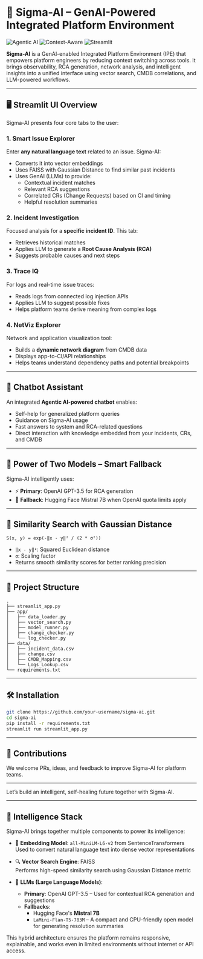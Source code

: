 
# 🤖 Sigma-AI – GenAI-Powered Integrated Platform Environment

![Agentic AI](https://img.shields.io/badge/Powered_by-Agentic_AI-blueviolet?style=for-the-badge&logo=openai&logoColor=white)
![Context-Aware](https://img.shields.io/badge/Contextual-Recommendations-blue)
![Streamlit](https://img.shields.io/badge/Built_with-Streamlit-orange)

**Sigma-AI** is a GenAI-enabled Integrated Platform Environment (IPE) that empowers platform engineers by reducing context switching across tools. It brings observability, RCA generation, network analysis, and intelligent insights into a unified interface using vector search, CMDB correlations, and LLM-powered workflows.

---

## 🖥️ Streamlit UI Overview

Sigma-AI presents four core tabs to the user:

### 1. **Smart Issue Explorer**
Enter **any natural language text** related to an issue. Sigma-AI:
- Converts it into vector embeddings
- Uses FAISS with Gaussian Distance to find similar past incidents
- Uses GenAI (LLMs) to provide:
  - Contextual incident matches
  - Relevant RCA suggestions
  - Correlated CRs (Change Requests) based on CI and timing
  - Helpful resolution summaries

### 2. **Incident Investigation**
Focused analysis for a **specific incident ID**. This tab:
- Retrieves historical matches
- Applies LLM to generate a **Root Cause Analysis (RCA)**
- Suggests probable causes and next steps

### 3. **Trace IQ**
For logs and real-time issue traces:
- Reads logs from connected log injection APIs
- Applies LLM to suggest possible fixes
- Helps platform teams derive meaning from complex logs

### 4. **NetViz Explorer**
Network and application visualization tool:
- Builds a **dynamic network diagram** from CMDB data
- Displays app-to-CI/API relationships
- Helps teams understand dependency paths and potential breakpoints

---

## 🧠 Chatbot Assistant

An integrated **Agentic AI-powered chatbot** enables:
- Self-help for generalized platform queries
- Guidance on Sigma-AI usage
- Fast answers to system and RCA-related questions
- Direct interaction with knowledge embedded from your incidents, CRs, and CMDB

---

## 🔁 Power of Two Models – Smart Fallback

Sigma-AI intelligently uses:
- ⚡ **Primary**: OpenAI GPT-3.5 for RCA generation
- 🔄 **Fallback**: Hugging Face Mistral 7B when OpenAI quota limits apply

---

## 📐 Similarity Search with Gaussian Distance

```
S(x, y) = exp(-‖x - y‖² / (2 * σ²))
```

- `‖x - y‖²`: Squared Euclidean distance
- `σ`: Scaling factor
- Returns smooth similarity scores for better ranking precision

---

## 📂 Project Structure

```
.
├── streamlit_app.py
├── app/
│   ├── data_loader.py
│   ├── vector_search.py
│   ├── model_runner.py
│   ├── change_checker.py
│   └── log_checker.py
├── data/
│   ├── incident_data.csv
│   ├── change.csv
│   ├── CMDB_Mapping.csv
│   └── Logs_Lookup.csv
└── requirements.txt
```

---

## 🛠️ Installation

```bash
git clone https://github.com/your-username/sigma-ai.git
cd sigma-ai
pip install -r requirements.txt
streamlit run streamlit_app.py
```

---

## 🤝 Contributions

We welcome PRs, ideas, and feedback to improve Sigma-AI for platform teams.

---

Let’s build an intelligent, self-healing future together with Sigma-AI.

---

## 🧠 Intelligence Stack

Sigma-AI brings together multiple components to power its intelligence:

- 🔡 **Embedding Model**: `all-MiniLM-L6-v2` from SentenceTransformers  
  Used to convert natural language text into dense vector representations

- 🔍 **Vector Search Engine**: FAISS  
  Performs high-speed similarity search using Gaussian Distance metric

- 🧠 **LLMs (Large Language Models)**:
  - **Primary**: OpenAI GPT-3.5 – Used for contextual RCA generation and suggestions
  - **Fallbacks**:
    - Hugging Face's **Mistral 7B**
    - `LaMini-Flan-T5-783M` – A compact and CPU-friendly open model for generating resolution summaries

This hybrid architecture ensures the platform remains responsive, explainable, and works even in limited environments without internet or API access.

